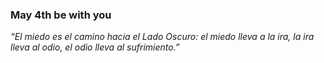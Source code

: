 ### May 4th be with you

*“El miedo es el camino hacia el Lado Oscuro: el miedo lleva a la ira, la ira lleva al odio, el odio lleva al sufrimiento.”*
